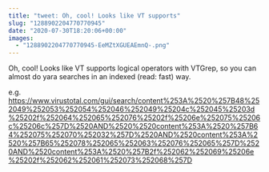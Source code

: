 ```yaml
---
title: "tweet: Oh, cool! Looks like VT supports"
slug: "1288902204770770945"
date: "2020-07-30T18:20:06+00:00"
images:
  - "1288902204770770945-EeMZtXGUEAEmnQ-.png"
---
```

Oh, cool! Looks like VT supports logical operators with VTGrep, so you can almost do yara searches in an indexed (read: fast) way.

e.g. https://www.virustotal.com/gui/search/content%253A%2520%257B48%252049%252053%252054%252046%252049%25204c%252045%25203d%25202f%252064%252065%252076%25202f%25206e%252075%25206c%25206c%257D%2520AND%2520%2520content%253A%2520%257B64%252075%252070%252032%257D%2520AND%2520content%253A%2520%257B65%252078%252065%252063%252076%252065%257D%2520AND%2520content%253A%2520%257B2f%252062%252069%25206e%25202f%252062%252061%252073%252068%257D 
